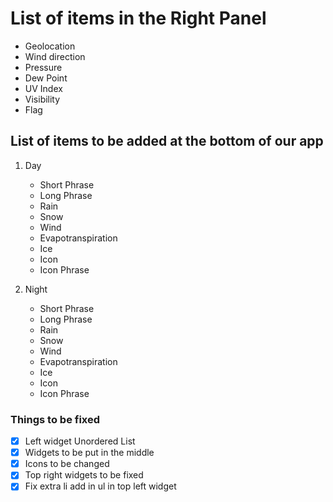 # List of items in the Right Panel

- Geolocation
- Wind direction
- Pressure
- Dew Point
- UV Index
- Visibility
- Flag

## List of items to be added at the bottom of our app

1. Day
   - Short Phrase
   - Long Phrase
   - Rain
   - Snow
   - Wind
   - Evapotranspiration
   - Ice
   - Icon
   - Icon Phrase

2. Night
   - Short Phrase
   - Long Phrase
   - Rain
   - Snow
   - Wind
   - Evapotranspiration
   - Ice
   - Icon
   - Icon Phrase

### Things to be fixed

- [x] Left widget Unordered List
- [x] Widgets to be put in the middle
- [x] Icons to be changed
- [x] Top right widgets to be fixed
- [x] Fix extra li add in ul in top left widget
